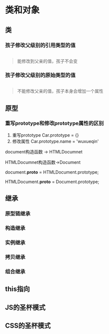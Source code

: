 # 类和对象

## 类

### 孩子修改父级别的引用类型的值
```javascript

```
> 能修改到父亲的值，孩子不会变

### 孩子修改父级别的原始类型的值
```javascript

```
> 不能修改父亲的值，孩子本身会增加一个属性

## 原型

### 重写prototype和修改prototype属性的区别
1. 重写prototype Car.prototype = {}
2. 修改属性 Car.prototype.name = 'wuxueqin'


document构造函数 -> HTMLDocumnet

HTMLDocumnet构造函数->Document

document.__proto__ = HTMLDocument.prototype;

HTMLDocument.__proto__ = Document.prototype;

## 继承

### 原型链继承

### 构造继承

### 实例继承

### 拷贝继承

### 组合继承

## this指向


## JS的圣杯模式


## CSS的圣杯模式
